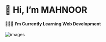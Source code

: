 # 👋 Hi, I’m MAHNOOR
#### 👩🏻‍💻 I’m Currently Learning Web Development
![images](https://user-images.githubusercontent.com/104452177/165374211-c85cbb52-3a0b-4856-9e22-95c21db7b6e1.jpg)

